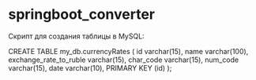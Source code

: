 # springboot_converter

Скрипт для создания таблицы в MySQL:

CREATE TABLE my_db.currencyRates (
  id varchar(15),
  name varchar(100),
  exchange_rate_to_ruble varchar(15),
  char_code varchar(15),
  num_code varchar(15),
  date varchar(10),
  PRIMARY KEY (id)
);

